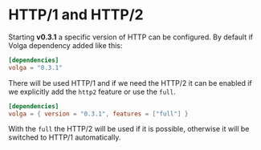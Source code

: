 # HTTP/1 and HTTP/2
Starting **v0.3.1** a specific version of HTTP can be configured.
By default if Volga dependency added like this:
```toml
[dependencies]
volga = "0.3.1"
```
There will be used HTTP/1 and if we need the HTTP/2 it can be enabled if we explicitly add the `http2` feature or use the `full`.
```toml
[dependencies]
volga = { version = "0.3.1", features = ["full"] }
```
With the `full` the HTTP/2 will be used if it is possible, otherwise it will be switched to HTTP/1 automatically.